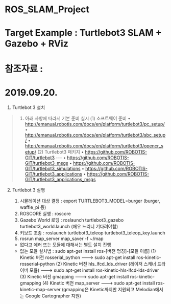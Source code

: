 # ROS_SLAM_Project

# Target Example : Turtlebot3 SLAM + Gazebo + RViz

# 참조자료 : 

# 2019.09.20.
1. Turtlebot 3 설치
> 1) 아래 사항에 따라서 기본 준비 실시
      (1) 소프트웨어 준비
         • http://emanual.robotis.com/docs/en/platform/turtlebot3/pc_setup/
         • http://emanual.robotis.com/docs/en/platform/turtlebot3/sbc_setup/
         • http://emanual.robotis.com/docs/en/platform/turtlebot3/opencr_setup/
      (2) Turtlebot3 패키지
         • https://github.com/ROBOTIS-GIT/turtlebot3 --- 
         • https://github.com/ROBOTIS-GIT/turtlebot3_msgs
         • https://github.com/ROBOTIS-GIT/turtlebot3_simulations
         • https://github.com/ROBOTIS-GIT/turtlebot3_applications
         • https://github.com/ROBOTIS-GIT/turtlebot3_applications_msgs



2. Turtlebot 3 실행
   1) 시뮬레이션 대상 결정 : export TURTLEBOT3_MODEL=burger (burger, waffle_pi 등)
   2) ROSCORE 실행 : roscore
   3) Gazebo World 로딩 : roslaunch turtlebot3_gazebo turtlebot3_world.launch (매우 느리니 기다려야함)
   4) 키보드 조종 : roslaunch turtlebot3_teleop turtlebot3_teleop_key.launch
   5) rosrun map_server map_saver -f ~/map
   
   * 없다고 에러 뜨는 모듈에 대해서는 별도 설치 진행
   * 없는 모듈 설치법 : sudo apt-get install ros-[버전 명칭]-[모듈 이름]
     (1) Kinetic 버전 rosserial_python ---> sudo apt-get install ros-kinetic-rosserial-python
     (2) Kinetic 버전 hls_lfcd_lds_driver (레이저 스캐너 드라이버 모듈) ---> sudo apt-get install ros-kinetic-hls-lfcd-lds-driver
     (3) Kinetic 버전 gmapping ---> sudo apt-get install ros-kinetic-gmapping
     (4) Kinetic 버전 map_server ---> sudo apt-get install ros-kinetic-map-server (gmapping은 Kinetic까지만 지원되고 Melodian에서는 Google Cartographer 지원)
